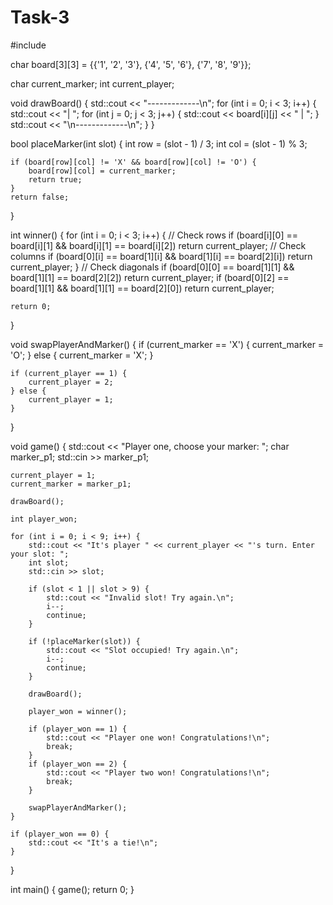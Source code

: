 # Task-3
#include <iostream>

char board[3][3] = {{'1', '2', '3'},
                    {'4', '5', '6'},
                    {'7', '8', '9'}};

char current_marker;
int current_player;

void drawBoard() {
    std::cout << "-------------\n";
    for (int i = 0; i < 3; i++) {
        std::cout << "| ";
        for (int j = 0; j < 3; j++) {
            std::cout << board[i][j] << " | ";
        }
        std::cout << "\n-------------\n";
    }
}

bool placeMarker(int slot) {
    int row = (slot - 1) / 3;
    int col = (slot - 1) % 3;

    if (board[row][col] != 'X' && board[row][col] != 'O') {
        board[row][col] = current_marker;
        return true;
    }
    return false;
}

int winner() {
    for (int i = 0; i < 3; i++) {
        // Check rows
        if (board[i][0] == board[i][1] && board[i][1] == board[i][2])
            return current_player;
        // Check columns
        if (board[0][i] == board[1][i] && board[1][i] == board[2][i])
            return current_player;
    }
    // Check diagonals
    if (board[0][0] == board[1][1] && board[1][1] == board[2][2])
        return current_player;
    if (board[0][2] == board[1][1] && board[1][1] == board[2][0])
        return current_player;
    
    return 0;
}

void swapPlayerAndMarker() {
    if (current_marker == 'X') {
        current_marker = 'O';
    } else {
        current_marker = 'X';
    }

    if (current_player == 1) {
        current_player = 2;
    } else {
        current_player = 1;
    }
}

void game() {
    std::cout << "Player one, choose your marker: ";
    char marker_p1;
    std::cin >> marker_p1;

    current_player = 1;
    current_marker = marker_p1;

    drawBoard();

    int player_won;

    for (int i = 0; i < 9; i++) {
        std::cout << "It's player " << current_player << "'s turn. Enter your slot: ";
        int slot;
        std::cin >> slot;

        if (slot < 1 || slot > 9) {
            std::cout << "Invalid slot! Try again.\n";
            i--;
            continue;
        }

        if (!placeMarker(slot)) {
            std::cout << "Slot occupied! Try again.\n";
            i--;
            continue;
        }

        drawBoard();
        
        player_won = winner();

        if (player_won == 1) {
            std::cout << "Player one won! Congratulations!\n";
            break;
        }
        if (player_won == 2) {
            std::cout << "Player two won! Congratulations!\n";
            break;
        }

        swapPlayerAndMarker();
    }

    if (player_won == 0) {
        std::cout << "It's a tie!\n";
    }
}

int main() {
    game();
    return 0;
}
